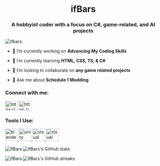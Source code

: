 <h1 align="center">ifBars</h1>
<h3 align="center">A hobbyist coder with a focus on C#, game-related, and AI projects</h3>

<p align="left"> <img src="https://komarev.com/ghpvc/?username=ifbars&label=Profile%20views&color=0e75b6&style=flat" alt="ifbars" /> </p>

- 📝 I’m currently working on **Advancing My Coding Skills**

- 🌱 I’m currently learning **HTML, CSS, TS, & C#**

- 🤝 I’m looking to collaborate on **any game related projects**

- 💬 Ask me about **Schedule 1 Modding**

<h3 align="left">Connect with me:</h3>
<p align="left">
<a href="https://youtube.com/@BarsxST" target="blank"><img align="center" src="https://raw.githubusercontent.com/rahuldkjain/github-profile-readme-generator/master/src/images/icons/Social/youtube.svg" alt="https://youtube.com/@BarsxST" height="30" width="40" /></a>
<a href="https://discord.gg/KyXhKjzEvm" target="blank"><img align="center" src="https://raw.githubusercontent.com/rahuldkjain/github-profile-readme-generator/master/src/images/icons/Social/discord.svg" alt="https://discord.gg/KyXhKjzEvm" height="30" width="40" /></a>
</p>

<h3 align="left">Tools I Use:</h3>
<p align="left"> <a href="https://www.blender.org/" target="_blank" rel="noreferrer"> <img src="https://download.blender.org/branding/community/blender_community_badge_white.svg" alt="blender" width="40" height="40"/> </a> <a href="https://unity.com/" target="_blank" rel="noreferrer"> <img src="https://www.vectorlogo.zone/logos/unity3d/unity3d-icon.svg" alt="unity" width="40" height="40"/> </a> <a href="https://code.visualstudio.com/" target="_blank" rel="noreferrer"> <img src="https://upload.vectorlogo.zone/logos/visualstudio_code/images/0aea25bb-27bb-427f-8d65-f999bf0cba67.svg" alt="visual studio" width="40" height="40"/> </a> <a href="https://notepad-plus-plus.org/" target="_blank" rel="noreferrer"> <img src="https://upload.wikimedia.org/wikipedia/commons/f/f5/Notepad_plus_plus.png" alt="visual studio" width="40" height="40"/> </a></p>

<p><img align="left" src="https://github-readme-stats.vercel.app/api/top-langs?username=ifBars&show_icons=true&locale=en&layout=compact" alt="ifBars" /></p>

![ifBars's GitHub stats](https://github-readme-stats.vercel.app/api?username=ifBars)

<p><img align="left" src="https://github-readme-stats.vercel.app/api/wakatime?username=ifBars" alt="ifBars" /></p>

![ifBars's GitHub streaks](https://github-readme-streak-stats.herokuapp.com/?user=ifBars)
